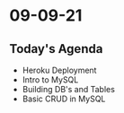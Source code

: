# 09-09-21

## Today's Agenda
- Heroku Deployment
- Intro to MySQL
- Building DB's and Tables
- Basic CRUD in MySQL
